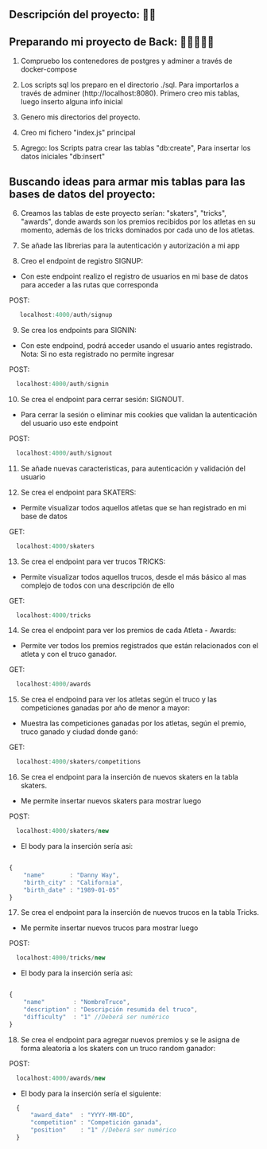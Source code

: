 ## Descripción del proyecto: 👨‍💻


## Preparando mi proyecto de Back: 🐱‍🏍🚀👨‍💻
 
1. Compruebo los contenedores de postgres y adminer a través de docker-compose

2. Los scripts sql los preparo en el directorio ./sql. Para importarlos a través de adminer (http://localhost:8080). Primero creo mis tablas, luego inserto alguna info inicial

3. Genero mis directorios del proyecto.

4. Creo mi fichero "index.js" principal

5. Agrego: los Scripts patra crear las tablas "db:create", Para insertar los datos iniciales "db:insert"

## Buscando ideas para armar mis tablas para las bases de datos del proyecto:

6. Creamos las tablas de este proyecto serían: "skaters", "tricks", "awards", donde awards son los premios recibidos por los atletas en su momento, además de los tricks dominados por cada uno de los atletas.

7. Se añade las librerias para la autenticación y autorización a mi app

8. Creo el endpoint de registro SIGNUP:
  - Con este endpoint realizo el registro de usuarios en mi base de datos para acceder a las rutas que corresponda

POST:
```js
   localhost:4000/auth/signup
```

9. Se crea los endpoints para SIGNIN:
- Con este endpoind, podrá acceder usando el usuario antes registrado. Nota: Si no esta registrado no permite ingresar

POST:
```js
  localhost:4000/auth/signin
```

10. Se crea el endpoint para cerrar sesión: SIGNOUT.
- Para cerrar la sesión o eliminar mis cookies que validan la autenticación del usuario uso este endpoint

POST:
```js
  localhost:4000/auth/signout
```

11. Se añade nuevas caracteristicas, para autenticación y validación del usuario

12. Se crea el endpoint para SKATERS:
- Permite visualizar todos aquellos atletas que se han registrado en mi base de datos

GET:
```js
  localhost:4000/skaters
```

13. Se crea el endpoint para ver trucos TRICKS:
- Permite visualizar todos aquellos trucos, desde el más básico al mas complejo de todos con una descripción de ello

GET:
```js
  localhost:4000/tricks
```

14.  Se crea el endpoint para ver los premios de cada Atleta - Awards:
- Permite ver todos los premios registrados que están relacionados con el atleta y con el truco ganador.

GET:
```js
  localhost:4000/awards
```

15. Se crea el endpoind para ver los atletas según el truco y las competiciones ganadas por año de menor a mayor:
- Muestra las competiciones ganadas por los atletas, según el premio, truco ganado y ciudad donde ganó:

GET:
```js
  localhost:4000/skaters/competitions
```

16. Se crea el endpoint para la inserción de nuevos skaters en la tabla skaters.
- Me permite insertar nuevos skaters para mostrar luego

POST:
```js
  localhost:4000/skaters/new
```
- El body para la inserción sería asi:
```js

{
    "name"       : "Danny Way",
    "birth_city" : "California",
    "birth_date" : "1989-01-05"
}

```

17. Se crea el endpoint para la inserción de nuevos trucos en la tabla Tricks.
- Me permite insertar nuevos trucos para mostrar luego

POST:
```js
  localhost:4000/tricks/new
```
- El body para la inserción sería asi:
```js

{
    "name"        : "NombreTruco",
    "description" : "Descripción resumida del truco",
    "difficulty"  : "1" //Deberá ser numérico
}

```

18. Se crea el endpoint para agregar nuevos premios y se le asigna de forma aleatoria a los skaters con un truco random ganador:

POST:
```js
  localhost:4000/awards/new
```
- El body para la inserción sería el siguiente:
```js
  {
      "award_date"  : "YYYY-MM-DD",
      "competition" : "Competición ganada",
      "position"    : "1" //Deberá ser numérico
  }
```
